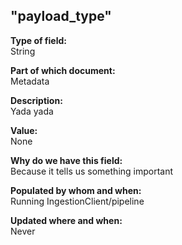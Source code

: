 ## "payload_type"

**Type of field:**  
String  

**Part of which document:**  
Metadata

**Description:**  
Yada yada  

**Value:**  
None

**Why do we have this field:**  
Because it tells us something important  

**Populated by whom and when:**  
Running IngestionClient/pipeline

**Updated where and when:**  
Never
